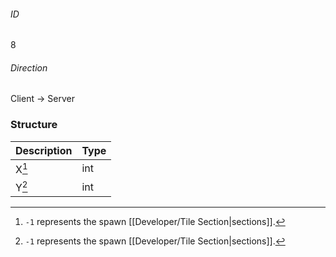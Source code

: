 ###### ID
8

###### Direction
Client -> Server

### Structure
| Description | Type |
|-------------|------|
| X[^1]       | int  |
| Y[^1]       | int  |

[^1]: `-1` represents the spawn [[Developer/Tile Section|sections]].